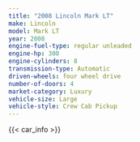 ```yaml
---
title: "2008 Lincoln Mark LT"
make: Lincoln
model: Mark LT
year: 2008
engine-fuel-type: regular unleaded
engine-hp: 300
engine-cylinders: 8
transmission-type: Automatic
driven-wheels: four wheel drive
number-of-doors: 4
market-category: Luxury
vehicle-size: Large
vehicle-style: Crew Cab Pickup
---
```


{{< car_info >}}
